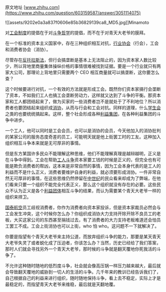 原文地址 [www.zhihu.com](https://www.zhihu.com/question/603159587/answer/3051114075) 

![[assets/9202e0a3a837f0606e85b36829139ca8_MD5.jpg]]Minamoto​

对[工会制度](https://www.zhihu.com/search?q=%E5%B7%A5%E4%BC%9A%E5%88%B6%E5%BA%A6&search_source=Entity&hybrid_search_source=Entity&hybrid_search_extra=%7B%22sourceType%22%3A%22answer%22%2C%22sourceId%22%3A3051114075%7D)的提倡在于对[斗争哲学](https://www.zhihu.com/search?q=%E6%96%97%E4%BA%89%E5%93%B2%E5%AD%A6&search_source=Entity&hybrid_search_source=Entity&hybrid_search_extra=%7B%22sourceType%22%3A%22answer%22%2C%22sourceId%22%3A3051114075%7D)的提倡，而不在于对青天大老爷的膜拜。

在一个标准的资本主义国家中，存在三种组织相互对抗，[行业协会](https://www.zhihu.com/search?q=%E8%A1%8C%E4%B8%9A%E5%8D%8F%E4%BC%9A&search_source=Entity&hybrid_search_source=Entity&hybrid_search_extra=%7B%22sourceType%22%3A%22answer%22%2C%22sourceId%22%3A3051114075%7D)（行会），工会和消费者协会（消协）。

尽管存在[反托拉斯法](https://www.zhihu.com/search?q=%E5%8F%8D%E6%89%98%E6%8B%89%E6%96%AF%E6%B3%95&search_source=Entity&hybrid_search_source=Entity&hybrid_search_extra=%7B%22sourceType%22%3A%22answer%22%2C%22sourceId%22%3A3051114075%7D)，但行会搞垄断是基本上无法阻止的，因为资本家人数比较少，所以背地里商量集体操纵价格的事情很难被找到证据。要是一个行业就只有两家大公司，那理论上背地里只需要两个 CEO 相互商量就可以搞垄断，这你要怎么查？

这个时候要进行对抗，一个有效的方法就是形成工会。既然你们资本家搞行会垄断了资本，不如我们工人也搞工会垄断劳动力，这样就又达到了斗争的平衡。那资本家和工人都团结起来了，做为买家的一些消费者岂不是就处于了不利地位？所以消费者也要团结起来组织成[消协](https://www.zhihu.com/search?q=%E6%B6%88%E5%8D%8F&search_source=Entity&hybrid_search_source=Entity&hybrid_search_extra=%7B%22sourceType%22%3A%22answer%22%2C%22sourceId%22%3A3051114075%7D)，从而与行会和工会对抗。同样的道理，什么[学生会](https://www.zhihu.com/search?q=%E5%AD%A6%E7%94%9F%E4%BC%9A&search_source=Entity&hybrid_search_source=Entity&hybrid_search_extra=%7B%22sourceType%22%3A%22answer%22%2C%22sourceId%22%3A3051114075%7D)之类的也要统统搞起来。这样，整个社会形成各种[利益集团](https://www.zhihu.com/search?q=%E5%88%A9%E7%9B%8A%E9%9B%86%E5%9B%A2&search_source=Entity&hybrid_search_source=Entity&hybrid_search_extra=%7B%22sourceType%22%3A%22answer%22%2C%22sourceId%22%3A3051114075%7D)，在各种利益集团的斗争中进步。

一个工人，他可以同时是工会会员，也可以是消协的会员，今天他加入的消协批判的某家公司的服务态度奇差的员工，可能明天就是他上街罢工时的工友。这种加入组织相互斗争本来就是无可厚非的事情。

但是东方某国许多民众不能理解这种思维，他们不能理解真理是越辩越明，正义是在斗争中得到。工会在帮助[工人斗争](https://www.zhihu.com/search?q=%E5%B7%A5%E4%BA%BA%E6%96%97%E4%BA%89&search_source=Entity&hybrid_search_source=Entity&hybrid_search_extra=%7B%22sourceType%22%3A%22answer%22%2C%22sourceId%22%3A3051114075%7D)资本家要工钱的时候是正义的，但完全也有可能是欺负消费者的帮凶，这本来是非常自然的事情，因为工会本身代表的是工人的利益而不是什么正义，消费者要维护自身的利益，就必须要形成消协。一件非常自然无可厚非的事情，在这些思维仍然停留在[中世纪](https://www.zhihu.com/search?q=%E4%B8%AD%E4%B8%96%E7%BA%AA&search_source=Entity&hybrid_search_source=Entity&hybrid_search_extra=%7B%22sourceType%22%3A%22answer%22%2C%22sourceId%22%3A3051114075%7D)的民众看来却成为了弊端，在他们看来只要一个组织不能完全代表正义，那么这个组织就没有存在的必要。这些民众不认为正义是各个[利益团体](https://www.zhihu.com/search?q=%E5%88%A9%E7%9B%8A%E5%9B%A2%E4%BD%93&search_source=Entity&hybrid_search_source=Entity&hybrid_search_extra=%7B%22sourceType%22%3A%22answer%22%2C%22sourceId%22%3A3051114075%7D)相互斗争的结果，而认为需要某个青天大老爷一样的组织来捍卫。

[国泰航空](https://www.zhihu.com/search?q=%E5%9B%BD%E6%B3%B0%E8%88%AA%E7%A9%BA&search_source=Entity&hybrid_search_source=Entity&hybrid_search_extra=%7B%22sourceType%22%3A%22answer%22%2C%22sourceId%22%3A3051114075%7D)员工歧视消费者，你作为消费者向资本家投诉，但是资本家裁员必然会与工会发生冲突，这个时候你怎么办？你组织成消协大力支持开除开除不良员工的老板，大买这家公司的东西甚至捐钱过去，有了消费者的大力支持老板难道还会怕员工罢工不成。工会上街消协也可以上街，who 怕 who。这问题不一下就解决了。

你要是指望有个青天大老爷来主持公道，而放弃组织斗争的能力，那要是某天青天大老爷失灵了或者蜕化成了压迫者，你该怎么办？当然，历史已经给了我们答案，那时人们就会寻找另外一个青天大老爷，那时候的斗争就是翻天覆地你死我活的斗争了。

不允许这种随时随地的低烈度斗争，社会就会像高压锅一样压力越来越大，最后就会导致翻天覆地的威胁到一切人的生活的斗争。几千年来的教训已经告诉我们了，自己根据自己的利益来进行组织，随时随地保持斗争，看上去不稳定，实际上才是最稳定的，而指望青天大老爷来维稳，最后就是天翻地覆。
